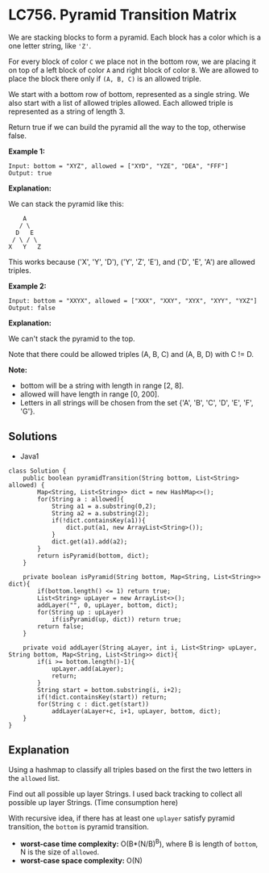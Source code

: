 # LC756. Pyramid Transition Matrix

We are stacking blocks to form a pyramid. Each block has a color which is a one letter string, like `'Z'`.

For every block of color `C` we place not in the bottom row, we are placing it on top of a left block of color `A` and right block of color `B`. We are allowed to place the block there only if `(A, B, C)` is an allowed triple.

We start with a bottom row of bottom, represented as a single string. We also start with a list of allowed triples allowed. Each allowed triple is represented as a string of length 3.

Return true if we can build the pyramid all the way to the top, otherwise false.

**Example 1:**
```
Input: bottom = "XYZ", allowed = ["XYD", "YZE", "DEA", "FFF"]
Output: true
```

**Explanation:**

We can stack the pyramid like this:
```
    A
   / \
  D   E
 / \ / \
X   Y   Z
```

This works because ('X', 'Y', 'D'), ('Y', 'Z', 'E'), and ('D', 'E', 'A') are allowed triples.

**Example 2:**
```
Input: bottom = "XXYX", allowed = ["XXX", "XXY", "XYX", "XYY", "YXZ"]
Output: false
```

**Explanation:**

We can't stack the pyramid to the top.

Note that there could be allowed triples (A, B, C) and (A, B, D) with C != D.

**Note:**

* bottom will be a string with length in range [2, 8].
* allowed will have length in range [0, 200].
* Letters in all strings will be chosen from the set {'A', 'B', 'C', 'D', 'E', 'F', 'G'}.

## Solutions

* Java1
```
class Solution {
    public boolean pyramidTransition(String bottom, List<String> allowed) {
        Map<String, List<String>> dict = new HashMap<>();
        for(String a : allowed){
            String a1 = a.substring(0,2);
            String a2 = a.substring(2);
            if(!dict.containsKey(a1)){
                dict.put(a1, new ArrayList<String>());
            }
            dict.get(a1).add(a2);
        }
        return isPyramid(bottom, dict);
    }
    
    private boolean isPyramid(String bottom, Map<String, List<String>> dict){
        if(bottom.length() <= 1) return true;
        List<String> upLayer = new ArrayList<>();
        addLayer("", 0, upLayer, bottom, dict);
        for(String up : upLayer)
            if(isPyramid(up, dict)) return true;
        return false;
    } 
    
    private void addLayer(String aLayer, int i, List<String> upLayer, String bottom, Map<String, List<String>> dict){
        if(i >= bottom.length()-1){
            upLayer.add(aLayer);
            return;
        }
        String start = bottom.substring(i, i+2);
        if(!dict.containsKey(start)) return;
        for(String c : dict.get(start))
            addLayer(aLayer+c, i+1, upLayer, bottom, dict);
    }
}
```

## Explanation

Using a hashmap to classify all triples based on the first the two letters in the `allowed` list.

Find out all possible up layer Strings. I used back tracking to collect all possible up layer Strings. (Time consumption here)

With recursive idea, if there has at least one `uplayer` satisfy pyramid transition, the `bottom` is pyramid transition.

* **worst-case time complexity:** O(B*(N/B)<sup>B</sup>), where B is length of `bottom`, N is the size of `allowed`.
* **worst-case space complexity:** O(N)